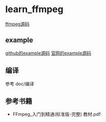# learn_ffmpeg

[ffmpeg源码](https://github.com/FFmpeg/FFmpeg)

## example

[github的example源码](https://github.com/FFmpeg/FFmpeg/tree/master/doc/examples)
[官网的example源码](https://ffmpeg.org/doxygen/trunk/examples.html)

## 编译

参考 doc/编译

## 参考书籍

- FFmpeg_入门到精通(标准版-完整) 教材.pdf
